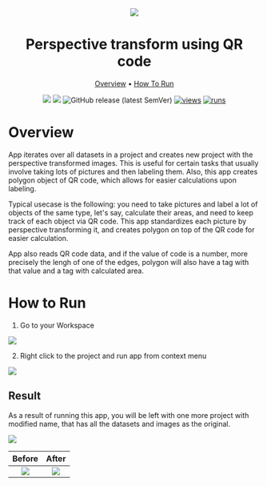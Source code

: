 <div align="center" markdown>
<img src="https://user-images.githubusercontent.com/115161827/208094131-d3ab5fcf-3da3-476b-bd50-e563deaf9b72.jpg"/>  

# Perspective transform using QR code

<p align="center">
  <a href="#Overview">Overview</a> •
  <a href="#How-To-Run">How To Run</a> 
</p>

[![](https://img.shields.io/badge/supervisely-ecosystem-brightgreen)](https://ecosystem.supervisely.com/apps/supervisely-ecosystem/perspective-transform-using-qr-code)
[![](https://img.shields.io/badge/slack-chat-green.svg?logo=slack)](https://supervisely.com/slack)
![GitHub release (latest SemVer)](https://img.shields.io/github/v/release/supervisely-ecosystem/perspective-transform-using-qr-code)
[![views](https://app.supervisely.com/img/badges/views/supervisely-ecosystem/perspective-transform-using-qr-code)](https://supervisely.com)
[![runs](https://app.supervisely.com/img/badges/runs/supervisely-ecosystem/perspective-transform-using-qr-code)](https://supervisely.com)

</div>

# Overview

App iterates over all datasets in a project and creates new project with the perspective transformed images. This is useful for certain tasks that usually involve taking lots of pictures and then labeling them.
Also, this app creates polygon object of QR code, which allows for easier calculations upon labeling.

Typical usecase is the following: you need to take pictures and label a lot of objects of the same type, let's say, calculate their areas, and need to keep track of each object via QR code. This app standardizes each picture by perspective transforming it, and creates polygon on top of the QR code for easier calculation.

App also reads QR code data, and if the value of code is a number, more precisely the lengh of one of the edges, polygon will also have a tag with that value and a tag with calculated area.

# How to Run

1. Go to your Workspace

<img src="https://user-images.githubusercontent.com/115161827/207947458-acc8a67a-5274-4df4-88bb-661fb9815599.png">

2. Right click to the project and run app from context menu

<img src="https://user-images.githubusercontent.com/115161827/207949467-d45542ff-b7aa-41f1-b75a-65b8d6b891ba.gif">


## Result

As a result of running this app, you will be left with one more project with modified name, that has all the datasets and images as the original.

<img src="https://user-images.githubusercontent.com/115161827/207947931-295a385f-4235-4525-825b-7c3192dbd38e.png">


Before  |  After
:-------------------------:|:-----------------------------------:
<img src="https://user-images.githubusercontent.com/115161827/207944480-391b1d35-eb30-43e7-8da1-5ac7b810a0f9.png" style="max-height: 300px; width: auto;"/>  |  <img src="https://user-images.githubusercontent.com/115161827/207945669-6932873b-0b2d-41d8-8654-decdc7b5f85b.png" style="max-height: 300px; width: auto;"/>
